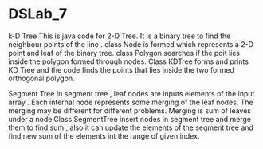 # DSLab_7
k-D Tree
This is java code for 2-D Tree. It is a binary tree to find the neighbour points of the line .
class Node is formed which represents a 2-D point and leaf of the binary tree. class Polygon searches if the poit lies inside the polygon formed through nodes. Class KDTree forms and prints
KD Tree and the code finds the points that lies inside the two formed orthogonal polygon.

Segment Tree
In segment tree , leaf nodes are inputs elements of the input array . Each internal node represents some merging of the leaf nodes. The merging may be different for different problems. Merging is sum of leaves under a node.Class SegmentTree insert nodes in segment tree and merge them to find sum , also it can update the elements of the segment tree and find new sum of the elements int the range of given index.

